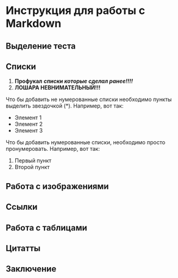 # Инструкция для работы с Markdown

## Выделение теста

## Списки 

1. **Профукал** ***списки которые сделал ранее!!!!***
2. **ЛОШАРА НЕВНИМАТЕЛЬНЫЙ!!!**

Что бы добавить не нумерованные списки необходимо пункты выделить звездочкой (*).
Например, вот так:
* Элемент 1
* Элемент 2
* Элемент 3

Что бы добавить нумерованные списки, необходимо просто пронумеровать.
Например, вот так:
1. Первый пункт
2. Второй пункт 

## Работа с изображениями

## Ссылки

## Работа с таблицами

## Цитатты

## Заключение

